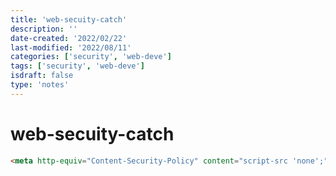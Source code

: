 ```yaml
---
title: 'web-secuity-catch'
description: ''
date-created: '2022/02/22'
last-modified: '2022/08/11'
categories: ['security', 'web-deve']
tags: ['security', 'web-deve']
isdraft: false
type: 'notes'
---
```


# web-secuity-catch

````html
<meta http-equiv="Content-Security-Policy" content="script-src 'none';" /> ```ø
````
